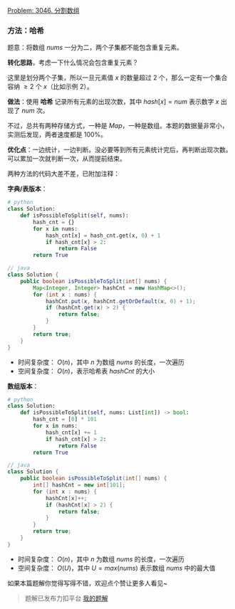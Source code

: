 [Problem: 3046. 分割数组](https://leetcode.cn/problems/split-the-array/description/)

### 方法：哈希

题意：将数组 $nums$ 一分为二，两个子集都不能包含重复元素。

**转化思路**，考虑一下什么情况会包含重复元素？

这里是划分两个子集，所以一旦元素值 $x$ 的数量超过 $2$ 个，那么一定有一个集合容纳 $\geq 2$ 个 $x$（比如示例 $2$）。

**做法**：使用 **哈希** 记录所有元素的出现次数，其中 $hash[x]=num$ 表示数字 $x$ 出现了 $num$ 次。

不过，总共有两种存储方式，一种是 $Map$，一种是数组。本题的数据量非常小，实测后发现，两者速度都是 $100\%$。

**优化点**：一边统计，一边判断。没必要等到所有元素统计完后，再判断出现次数。可以累加一次就判断一次，从而提前结束。

两种方法的代码大差不差，已附加注释：

**字典/表版本**：

```Python
# python
class Solution:
    def isPossibleToSplit(self, nums):
        hash_cnt = {}
        for x in nums:
            hash_cnt[x] = hash_cnt.get(x, 0) + 1
            if hash_cnt[x] > 2:
                return False
        return True
```

```Java
// java
class Solution {
    public boolean isPossibleToSplit(int[] nums) {
        Map<Integer, Integer> hashCnt = new HashMap<>();
        for (int x : nums) {
            hashCnt.put(x, hashCnt.getOrDefault(x, 0) + 1);
            if (hashCnt.get(x) > 2) {
                return false;
            }
        }
        return true;
    }
}
```

- 时间复杂度： $O(n)$，其中 $n$ 为数组 $nums$ 的长度，一次遍历
- 空间复杂度： $O(n)$，表示哈希表 $hashCnt$ 的大小

**数组版本**：

```Python
# python
class Solution:
    def isPossibleToSplit(self, nums: List[int]) -> bool:
        hash_cnt = [0] * 101
        for x in nums:
            hash_cnt[x] += 1
            if hash_cnt[x] > 2:
                return False
        return True
```

```Java
// java
class Solution {
    public boolean isPossibleToSplit(int[] nums) {
        int[] hashCnt = new int[101];
        for (int x : nums) {
            hashCnt[x]++;
            if (hashCnt[x] > 2) {
                return false;
            }
        }
        return true;
    }
}
```

- 时间复杂度： $O(n)$，其中 $n$ 为数组 $nums$ 的长度，一次遍历
- 空间复杂度： $O(U)$，其中 $U=max(nums)$ 表示数组 $nums$ 中的最大值

如果本篇题解你觉得写得不错，欢迎点个赞让更多人看见~

> 题解已发布力扣平台 [我的题解](https://leetcode.cn/problems/split-the-array/solutions/3032426/ha-xi-yi-bian-ji-shu-yi-bian-pan-duan-zi-kjme/)
